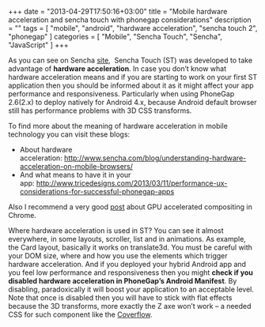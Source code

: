 +++
date = "2013-04-29T17:50:16+03:00"
title = "Mobile hardware acceleration and sencha touch with phonegap considerations"
description = ""
tags = [
    "mobile",
    "android",
    "hardware acceleration",
    "sencha touch 2",
    "phonegap"
]
categories = [
    "Mobile",
    "Sencha Touch",
    "Sencha",
    "JavaScript"
]
+++

As you can see on Sencha <a title="http://www.sencha.com/products/touch/" href="http://www.sencha.com/products/touch/" target="_blank">site</a>,  Sencha Touch (ST) was developed to take advantage of **hardware acceleration**. In case you don&#8217;t know what hardware acceleration means and if you are starting to work on your first ST application then you should be informed about it as it might affect your app performance and responsiveness. Particularly when using PhoneGap 2.6(2.x) to deploy natively for Android 4.x, because Android default browser still has performance problems with 3D CSS transforms.
<!--more-->
To find more about the meaning of hardware acceleration in mobile technology you can visit these blogs:

*   About hardware acceleration: <a title="http://www.sencha.com/blog/understanding-hardware-acceleration-on-mobile-browsers/" href="http://www.sencha.com/blog/understanding-hardware-acceleration-on-mobile-browsers/" target="_blank">http://www.sencha.com/blog/understanding-hardware-acceleration-on-mobile-browsers/</a>
*   And what means to have it in your app: <a title="http://www.tricedesigns.com/2013/03/11/performance-ux-considerations-for-successful-phonegap-apps/" href="http://www.tricedesigns.com/2013/03/11/performance-ux-considerations-for-successful-phonegap-apps/" target="_blank">http://www.tricedesigns.com/2013/03/11/performance-ux-considerations-for-successful-phonegap-apps</a>

Also I recommend a very good [post][1] about GPU accelerated compositing in Chrome.

Where hardware acceleration is used in ST? You can see it almost everywhere, in some layouts, scroller, list and in animations. As example, the Card layout, basically it works on translate3d. You must be careful with your DOM size, where and how you use the elements which trigger hardware acceleration. And if you deployed your hybrid Android app and you feel low performance and responsiveness then you might **check if you disabled hardware acceleration in PhoneGap&#8217;s Android Manifest**. By disabling, paradoxically it will boost your application to an acceptable level. Note that once is disabled then you will have to stick with flat effects because the 3D transforms, more exactly the Z axe won&#8217;t work &#8211; a needed CSS for such component like the <a title="Coverflow" href="http://twomonkeys.com.ar/lab/cover/" target="_blank">Coverflow</a>.

 [1]: http://www.chromium.org/developers/design-documents/gpu-accelerated-compositing-in-chrome "http://www.chromium.org/developers/design-documents/gpu-accelerated-compositing-in-chrome"